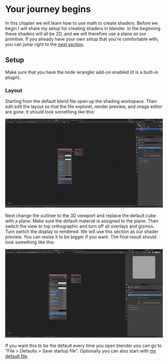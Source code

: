 # Your journey begins

In this chapter we will learn how to use math to create shaders. Before we begin I will share my setup for creating shaders in blender. In the beginning these shaders will all be 2D, and we will therefore use a plane as our primitive. If you already have your own setup that you're comfortable with, you can jump right to the [next section](basic_ops.md).

## Setup

Make sure that you have the node wrangler add-on enabled (it is a built-in plugin).
### Layout

Starting from the default blend file open up the shading workspace. Then edit edit the layout so that the file explorer, render preview, and image editor are gone. It should look something like this:

![First part of setup](images/setup1.png)

Next change the outliner to the 3D viewport and replace the default cube with a plane. Make sure the default material is assigned to the plane. Then switch the view to top orthographic and turn off all overlays and gizmos. Turn switch the display to rendered. We will use this section as our shader preview. You can resize it to be bigger if you want. The final result should look something like this:

![Final part of setup](images/setup2.png)

If you want this to be the default every time you open blender you can go to "File > Defaults > Save startup file". Optionally you can also start with [my default file](blendfiles/default.blend). 
